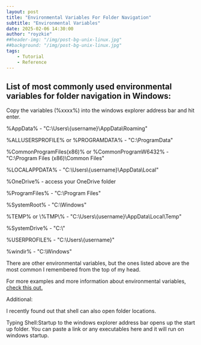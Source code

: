 ```yaml
---
layout: post
title: "Environmental Variables For Folder Navigation"
subtitle: "Environmental Variables"
date: 2025-02-06 14:30:00
author: "royzkie"
##header-img: "/img/post-bg-unix-linux.jpg"
##background: "/img/post-bg-unix-linux.jpg"
tags:
    - Tutorial
    - Reference
---
```


<h2>List of most commonly used environmental variables for folder navigation in Windows:</h2>

<p>Copy the variables (%xxxx%) into the windows explorer address bar and hit enter.</p>

<p>%AppData% - "C:\Users\{username}\AppData\Roaming"</p>
<p>%ALLUSERSPROFILE% or %PROGRAMDATA% - "C:\ProgramData"</p>
<p>%CommonProgramFiles(x86)% or %CommonProgramW6432% - "C:\Program Files (x86)\Common Files"</p>
<p>%LOCALAPPDATA% - "C:\Users\{username}\AppData\Local"</p>
<p>%OneDrive% -  access your OneDrive folder</p>
<p>%ProgramFiles% - "C:\Program Files"</p>
<p>%SystemRoot% - "C:\Windows"</p>
<p>%TEMP% or \%TMP\% - "C:\Users\{username}\AppData\Local\Temp"</p>
<p>%SystemDrive% - "C:\"</p>
<p>%USERPROFILE% - "C:\Users\{username}"</p>
<p>%windir% - "C:\Windows"</p>

<p>There are other environmental variables, but the ones listed above are the most common I remembered from the top of my head. </p>
    
<p>For more examples and more information about environmental variables, <a href="http://tiny.cc/jp59001" target="_blank">check this out.</a></p>

<p> </p>
<p> </p>
<p>Additional:</p>
<p>I recently found out that shell can also open folder locations.</p>
<p>Typing Shell:Startup to the windows explorer address bar opens up the start up folder. You can paste a link or any executables here and it will run on windows startup.</p>


